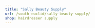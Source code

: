 ```yaml
---
title: "Sally Beauty Supply"
url: /south-euclid/sally-beauty-supply/
shop: hairdresser supply
---
```

